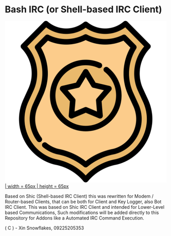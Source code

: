 # Bash IRC (or Shell-based IRC Client)

[![InfoSec](https://raw.githubusercontent.com/ShadowArchive/bashirc/master/infosec.svg?sanitize=true) | width = 65px  | height = 65px](https://github.com/ShadowArchive/bashirc)

Based on Shic (Shell-based IRC Client) this was rewritten for Modem / Router-based Clients, that can be both for Client and Key Logger, also Bot IRC Client. This was based on Shic IRC Client and intended for Lower-Level based Communications, Such modifications will be added directly to this Repository for Addons like a Automated IRC Command Execution.

( C ) - Xin Snowflakes, 09225205353
